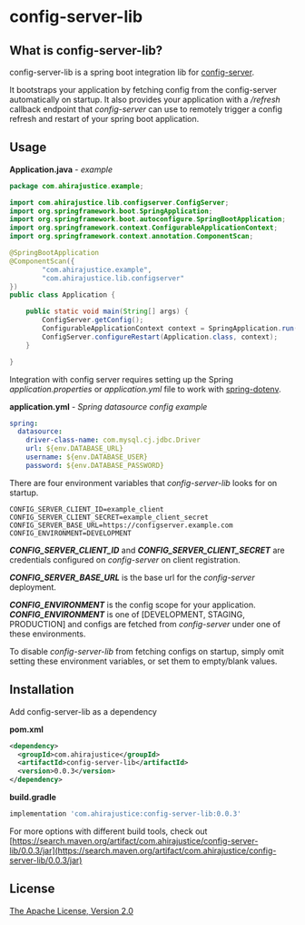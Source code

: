 # config-server-lib

## What is config-server-lib?

config-server-lib is a spring boot integration lib for [config-server](https://github.com/ahira-justice/config-server).

It bootstraps your application by fetching config from the config-server automatically on startup. It also provides your application with a _/refresh_ callback endpoint that _config-server_ can use to remotely trigger a config refresh and restart of your spring boot application.

## Usage
**Application.java** - _example_
```java
package com.ahirajustice.example;

import com.ahirajustice.lib.configserver.ConfigServer;
import org.springframework.boot.SpringApplication;
import org.springframework.boot.autoconfigure.SpringBootApplication;
import org.springframework.context.ConfigurableApplicationContext;
import org.springframework.context.annotation.ComponentScan;

@SpringBootApplication
@ComponentScan({
        "com.ahirajustice.example",
        "com.ahirajustice.lib.configserver"
})
public class Application {

    public static void main(String[] args) {
        ConfigServer.getConfig();
        ConfigurableApplicationContext context = SpringApplication.run(Application.class, args);
        ConfigServer.configureRestart(Application.class, context);
    }

}
```

Integration with config server requires setting up the Spring _application.properties_ or _application.yml_ file to work with [spring-dotenv](https://github.com/paulschwarz/spring-dotenv).

**application.yml** - _Spring datasource config example_
```yaml
spring:
  datasource:
    driver-class-name: com.mysql.cj.jdbc.Driver
    url: ${env.DATABASE_URL}
    username: ${env.DATABASE_USER}
    password: ${env.DATABASE_PASSWORD}
```


There are four environment variables that _config-server-lib_ looks for on startup.

```shell
CONFIG_SERVER_CLIENT_ID=example_client
CONFIG_SERVER_CLIENT_SECRET=example_client_secret
CONFIG_SERVER_BASE_URL=https://configserver.example.com
CONFIG_ENVIRONMENT=DEVELOPMENT
```

**_CONFIG_SERVER_CLIENT_ID_** and **_CONFIG_SERVER_CLIENT_SECRET_** are credentials configured on _config-server_ on client registration.

**_CONFIG_SERVER_BASE_URL_** is the base url for the _config-server_ deployment.

**_CONFIG_ENVIRONMENT_** is the config scope for your application. **_CONFIG_ENVIRONMENT_** is one of [DEVELOPMENT, STAGING, PRODUCTION] and configs are fetched from _config-server_ under one of these environments.

To disable _config-server-lib_ from fetching configs on startup, simply omit setting these environment variables, or set them to empty/blank values.

## Installation
Add config-server-lib as a dependency

**pom.xml**
```xml
<dependency>
  <groupId>com.ahirajustice</groupId>
  <artifactId>config-server-lib</artifactId>
  <version>0.0.3</version>
</dependency>
```

**build.gradle**
```groovy
implementation 'com.ahirajustice:config-server-lib:0.0.3'
```

For more options with different build tools, check out [https://search.maven.org/artifact/com.ahirajustice/config-server-lib/0.0.3/jar](https://search.maven.org/artifact/com.ahirajustice/config-server-lib/0.0.3/jar)

## License

[The Apache License, Version 2.0](LICENSE)
